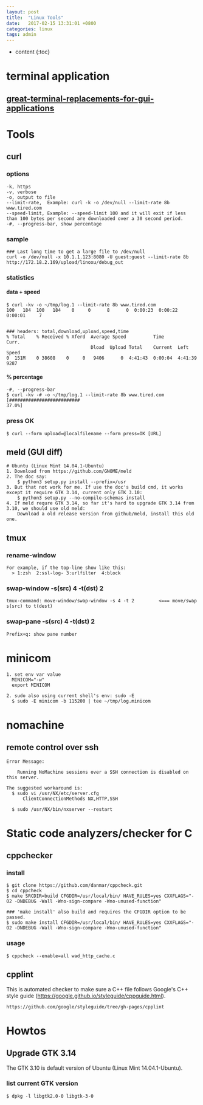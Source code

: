 ```yaml
---
layout: post
title:  "Linux Tools"
date:   2017-02-15 13:31:01 +0800
categories: linux
tags: admin
---
```


* content
{:toc}


# terminal application

## [great-terminal-replacements-for-gui-applications][1]

# Tools

## curl

### options
    -k, https
    -v, verbose
    -o, output to file
    --limit-rate,  Example: curl -k -o /dev/null --limit-rate 8b www.tired.com
    --speed-limit, Example: --speed-limit 100 and it will exit if less than 100 bytes per second are downloaded over a 30 second period.
    -#, --progress-bar, show percentage

### sample

    ### Last long time to get a large file to /dev/null
    curl -o /dev/null -x 10.1.1.123:8080 -U guest:guest --limit-rate 8b http://172.18.2.169/upload/linoxu/debug_out

### statistics

#### data + speed

    $ curl -kv -o ~/tmp/log.1 --limit-rate 8b www.tired.com
    100   184  100   184    0     0      8      0  0:00:23  0:00:22  0:00:01     7
    
    
    ### headers: total,download,upload,speed,time
    % Total    % Received % Xferd  Average Speed          Time             Curr.
                                   Dload  Upload Total    Current  Left    Speed
    0  151M    0 38608    0     0   9406      0  4:41:43  0:00:04  4:41:39  9287

#### % percentage

    -#, --progress-bar
    $ curl -kv -# -o ~/tmp/log.1 --limit-rate 8b www.tired.com
    [##########################                                                37.0%]

### press OK

    $ curl --form upload=@localfilename --form press=OK [URL]

## meld (GUI diff)

    # Ubuntu (Linux Mint 14.04.1-Ubuntu)
    1. Download from https://github.com/GNOME/meld
    2. The doc say:
        $ python3 setup.py install --prefix=/usr
    3. But that not work for me. If use the doc's build cmd, it works except it require GTK 3.14, current only GTK 3.10:
        $ python3 setup.py --no-compile-schemas install
    4. If meld requre GTK 3.14, so far it's hard to upgrade GTK 3.14 from 3.10, we should use old meld:
        Download a old release version from github/meld, install this old one.

## tmux

### rename-window <name>

    For example, if the top-line show like this:
      > 1:zsh  2:ssl-log- 3:urlfilter  4:block

### swap-window -s(src) 4 -t(dst) 2
    tmux-command: move-window/swap-window -s 4 -t 2         <=== move/swap s(src) to t(dest)

### swap-pane -s(src) 4 -t(dst) 2

    Prefix+q: show pane number

# minicom

    1. set env var value
      MINICOM="-w"
      export MINICOM

    2. sudo also using current shell's env: sudo -E
      $ sudo -E minicom -b 115200 | tee ~/tmp/log.minicom

# nomachine

## remote control over ssh

```
Error Message:

    Running NoMachine sessions over a SSH connection is disabled on this server.

The suggested workaround is:
  $ sudo vi /usr/NX/etc/server.cfg
      ClientConnectionMethods NX,HTTP,SSH

  $ sudo /usr/NX/bin/nxserver --restart
```

# Static code analyzers/checker for C

## cppchecker

### install
    $ git clone https://github.com/danmar/cppcheck.git
    $ cd cppcheck
    $ make SRCDIR=build CFGDIR=/usr/local/bin/ HAVE_RULES=yes CXXFLAGS="-O2 -DNDEBUG -Wall -Wno-sign-compare -Wno-unused-function"

    ### 'make install' also build and requires the CFGDIR option to be passed.
    $ sudo make install CFGDIR=/usr/local/bin/ HAVE_RULES=yes CXXFLAGS="-O2 -DNDEBUG -Wall -Wno-sign-compare -Wno-unused-function"

### usage

    $ cppcheck --enable=all wad_http_cache.c

## cpplint

This is automated checker to make sure a C++ file follows Google's C++ style
guide (https://google.github.io/styleguide/cppguide.html).

    https://github.com/google/styleguide/tree/gh-pages/cpplint

# Howtos

## Upgrade GTK 3.14

The GTK 3.10 is default version of Ubuntu (Linux Mint 14.04.1-Ubuntu).

### list current GTK version

    $ dpkg -l libgtk2.0-0 libgtk-3-0

  [1]: http://www.tuxarena.com/2014/03/20-great-terminal-replacements-for-gui-applications/
